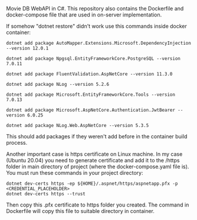 Movie DB WebAPI in C#.
This repository also contains the Dockerfile and docker-compose file that are used in on-server implementation.

If somehow "dotnet restore" didn't work use this commands inside docker container:
```
dotnet add package AutoMapper.Extensions.Microsoft.DependencyInjection --version 12.0.1

dotnet add package Npgsql.EntityFrameworkCore.PostgreSQL --version 7.0.11

dotnet add package FluentValidation.AspNetCore --version 11.3.0

dotnet add package NLog --version 5.2.6

dotnet add package Microsoft.EntityFrameworkCore.Tools --version 7.0.13

dotnet add package Microsoft.AspNetCore.Authentication.JwtBearer --version 6.0.25

dotnet add package NLog.Web.AspNetCore --version 5.3.5
```
This should add packages if they weren't add before in the container build process.

Another important case is https certificate on Linux machine. In my case (Ubuntu 20.04) you need to generate certificate and add it to the /https folder in main directory of project (where the docker-compose.yaml file is).
You must run these commands in your project directory:
```
dotnet dev-certs https -ep ${HOME}/.aspnet/https/aspnetapp.pfx -p <CREDENTIAL_PLACEHOLDER>
dotnet dev-certs https --trust
```
Then copy this .pfx certificate to https folder you created. The command in Dockerfile will copy this file to suitable directory in container.
